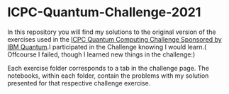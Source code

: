 # ICPC-Quantum-Challenge-2021

In this repository you will find my solutions to the original version of the exercises used in the [ICPC Quantum Computing Challenge Sponsored by IBM Quantum](https://challenges.quantum-computing.ibm.com/icpc).I participated in the Challenge knowing I would learn.( Offcourse I failed, though I learned new things in the  challenge:)

Each exercise folder corresponds to a tab in the challenge page. The notebooks, within each folder, contain the problems with my solution presented for that respective challenge exercise.
